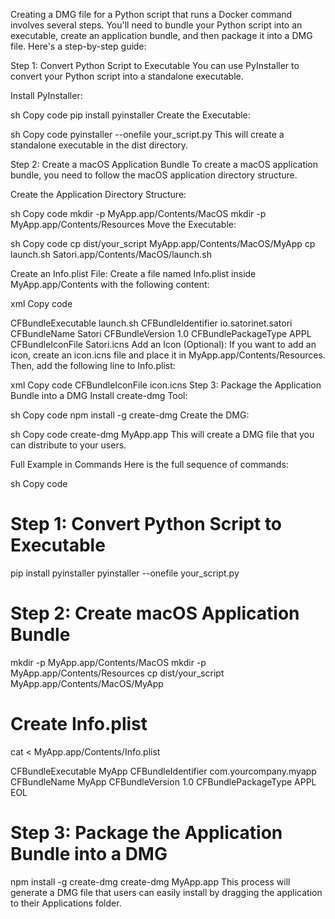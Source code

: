 Creating a DMG file for a Python script that runs a Docker command involves several steps. You'll need to bundle your Python script into an executable, create an application bundle, and then package it into a DMG file. Here's a step-by-step guide:

Step 1: Convert Python Script to Executable
You can use PyInstaller to convert your Python script into a standalone executable.

Install PyInstaller:

sh
Copy code
pip install pyinstaller
Create the Executable:

sh
Copy code
pyinstaller --onefile your_script.py
This will create a standalone executable in the dist directory.

Step 2: Create a macOS Application Bundle
To create a macOS application bundle, you need to follow the macOS application directory structure.

Create the Application Directory Structure:

sh
Copy code
mkdir -p MyApp.app/Contents/MacOS
mkdir -p MyApp.app/Contents/Resources
Move the Executable:

sh
Copy code
cp dist/your_script MyApp.app/Contents/MacOS/MyApp
cp launch.sh Satori.app/Contents/MacOS/launch.sh

Create an Info.plist File:
Create a file named Info.plist inside MyApp.app/Contents with the following content:

xml
Copy code
<?xml version="1.0" encoding="UTF-8"?>
<!DOCTYPE plist PUBLIC "-//Apple//DTD PLIST 1.0//EN" "http://www.apple.com/DTDs/PropertyList-1.0.dtd">
<plist version="1.0">
<dict>
    <key>CFBundleExecutable</key>
    <string>launch.sh</string>
    <key>CFBundleIdentifier</key>
    <string>io.satorinet.satori</string>
    <key>CFBundleName</key>
    <string>Satori</string>
    <key>CFBundleVersion</key>
    <string>1.0</string>
    <key>CFBundlePackageType</key>
    <string>APPL</string>
    <key>CFBundleIconFile</key>
    <string>Satori.icns</string>
</dict>
</plist>
Add an Icon (Optional):
If you want to add an icon, create an icon.icns file and place it in MyApp.app/Contents/Resources. Then, add the following line to Info.plist:

xml
Copy code
<key>CFBundleIconFile</key>
<string>icon.icns</string>
Step 3: Package the Application Bundle into a DMG
Install create-dmg Tool:

sh
Copy code
npm install -g create-dmg
Create the DMG:

sh
Copy code
create-dmg MyApp.app
This will create a DMG file that you can distribute to your users.

Full Example in Commands
Here is the full sequence of commands:

sh
Copy code
# Step 1: Convert Python Script to Executable
pip install pyinstaller
pyinstaller --onefile your_script.py

# Step 2: Create macOS Application Bundle
mkdir -p MyApp.app/Contents/MacOS
mkdir -p MyApp.app/Contents/Resources
cp dist/your_script MyApp.app/Contents/MacOS/MyApp

# Create Info.plist
cat <<EOL > MyApp.app/Contents/Info.plist
<?xml version="1.0" encoding="UTF-8"?>
<!DOCTYPE plist PUBLIC "-//Apple//DTD PLIST 1.0//EN" "http://www.apple.com/DTDs/PropertyList-1.0.dtd">
<plist version="1.0">
<dict>
    <key>CFBundleExecutable</key>
    <string>MyApp</string>
    <key>CFBundleIdentifier</key>
    <string>com.yourcompany.myapp</string>
    <key>CFBundleName</key>
    <string>MyApp</string>
    <key>CFBundleVersion</key>
    <string>1.0</string>
    <key>CFBundlePackageType</key>
    <string>APPL</string>
</dict>
</plist>
EOL

# Step 3: Package the Application Bundle into a DMG
npm install -g create-dmg
create-dmg MyApp.app
This process will generate a DMG file that users can easily install by dragging the application to their Applications folder.